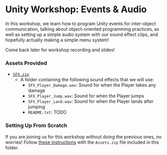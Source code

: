 # Unity Workshop: Events & Audio
In this workshop, we learn how to program Unity events for inter-object communication, talking about object-oriented programming practices, as well as setting up a simple audio system with our sound effect clips, and hopefully actually making a simple menu system!

Come back later for workshop recording and slides!

### Assets Provided
- [`SFX.zip`](SFX.zip)
    - A folder containing the following sound effects that we will use:
        - `SFX_Player_Damage.wav`: Sound for when the Player takes any damage
        - `SFX_Player_Jump.wav`: Sound for when the Player jumps
        - `SFX_Player_Land.wav`: Sound for when the Player lands after jumping
        - `README.txt`: TODO

### Setting Up From Scratch
If you are joining us for this workshop without doing the previous ones, no worries! Follow [these instructions](./../Setting%20up%20a%20Project/README.md) with the `Assets.zip` file included in this folder.